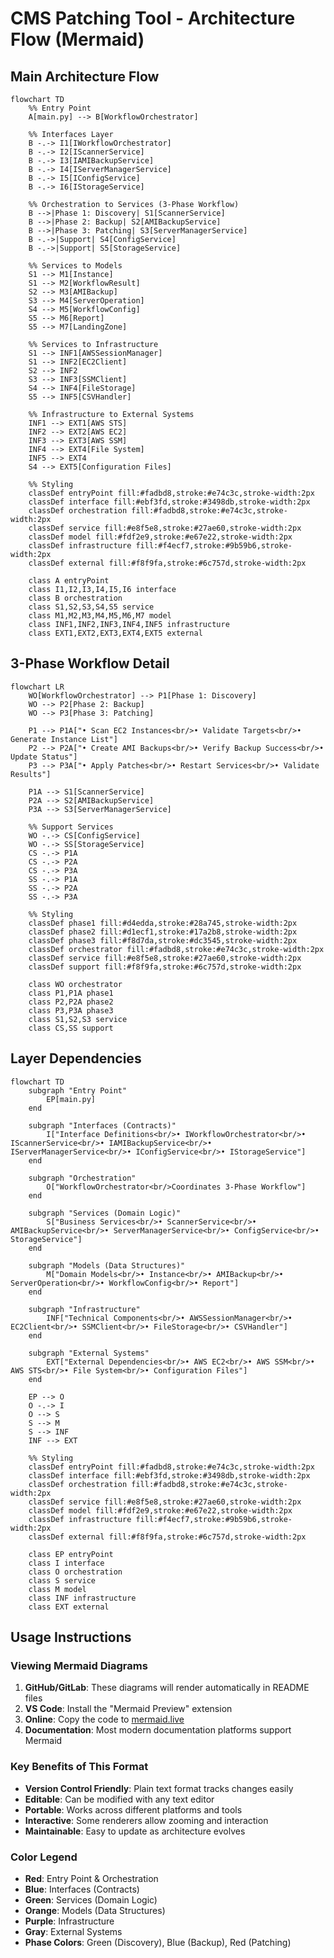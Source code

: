 # CMS Patching Tool - Architecture Flow (Mermaid)

## Main Architecture Flow

```mermaid
flowchart TD
    %% Entry Point
    A[main.py] --> B[WorkflowOrchestrator]
    
    %% Interfaces Layer
    B -.-> I1[IWorkflowOrchestrator]
    B -.-> I2[IScannerService]
    B -.-> I3[IAMIBackupService]
    B -.-> I4[IServerManagerService]
    B -.-> I5[IConfigService]
    B -.-> I6[IStorageService]
    
    %% Orchestration to Services (3-Phase Workflow)
    B -->|Phase 1: Discovery| S1[ScannerService]
    B -->|Phase 2: Backup| S2[AMIBackupService]
    B -->|Phase 3: Patching| S3[ServerManagerService]
    B -.->|Support| S4[ConfigService]
    B -.->|Support| S5[StorageService]
    
    %% Services to Models
    S1 --> M1[Instance]
    S1 --> M2[WorkflowResult]
    S2 --> M3[AMIBackup]
    S3 --> M4[ServerOperation]
    S4 --> M5[WorkflowConfig]
    S5 --> M6[Report]
    S5 --> M7[LandingZone]
    
    %% Services to Infrastructure
    S1 --> INF1[AWSSessionManager]
    S1 --> INF2[EC2Client]
    S2 --> INF2
    S3 --> INF3[SSMClient]
    S4 --> INF4[FileStorage]
    S5 --> INF5[CSVHandler]
    
    %% Infrastructure to External Systems
    INF1 --> EXT1[AWS STS]
    INF2 --> EXT2[AWS EC2]
    INF3 --> EXT3[AWS SSM]
    INF4 --> EXT4[File System]
    INF5 --> EXT4
    S4 --> EXT5[Configuration Files]
    
    %% Styling
    classDef entryPoint fill:#fadbd8,stroke:#e74c3c,stroke-width:2px
    classDef interface fill:#ebf3fd,stroke:#3498db,stroke-width:2px
    classDef orchestration fill:#fadbd8,stroke:#e74c3c,stroke-width:2px
    classDef service fill:#e8f5e8,stroke:#27ae60,stroke-width:2px
    classDef model fill:#fdf2e9,stroke:#e67e22,stroke-width:2px
    classDef infrastructure fill:#f4ecf7,stroke:#9b59b6,stroke-width:2px
    classDef external fill:#f8f9fa,stroke:#6c757d,stroke-width:2px
    
    class A entryPoint
    class I1,I2,I3,I4,I5,I6 interface
    class B orchestration
    class S1,S2,S3,S4,S5 service
    class M1,M2,M3,M4,M5,M6,M7 model
    class INF1,INF2,INF3,INF4,INF5 infrastructure
    class EXT1,EXT2,EXT3,EXT4,EXT5 external
```

## 3-Phase Workflow Detail

```mermaid
flowchart LR
    WO[WorkflowOrchestrator] --> P1[Phase 1: Discovery]
    WO --> P2[Phase 2: Backup]
    WO --> P3[Phase 3: Patching]
    
    P1 --> P1A["• Scan EC2 Instances<br/>• Validate Targets<br/>• Generate Instance List"]
    P2 --> P2A["• Create AMI Backups<br/>• Verify Backup Success<br/>• Update Status"]
    P3 --> P3A["• Apply Patches<br/>• Restart Services<br/>• Validate Results"]
    
    P1A --> S1[ScannerService]
    P2A --> S2[AMIBackupService]
    P3A --> S3[ServerManagerService]
    
    %% Support Services
    WO -.-> CS[ConfigService]
    WO -.-> SS[StorageService]
    CS -.-> P1A
    CS -.-> P2A
    CS -.-> P3A
    SS -.-> P1A
    SS -.-> P2A
    SS -.-> P3A
    
    %% Styling
    classDef phase1 fill:#d4edda,stroke:#28a745,stroke-width:2px
    classDef phase2 fill:#d1ecf1,stroke:#17a2b8,stroke-width:2px
    classDef phase3 fill:#f8d7da,stroke:#dc3545,stroke-width:2px
    classDef orchestrator fill:#fadbd8,stroke:#e74c3c,stroke-width:2px
    classDef service fill:#e8f5e8,stroke:#27ae60,stroke-width:2px
    classDef support fill:#f8f9fa,stroke:#6c757d,stroke-width:2px
    
    class WO orchestrator
    class P1,P1A phase1
    class P2,P2A phase2
    class P3,P3A phase3
    class S1,S2,S3 service
    class CS,SS support
```

## Layer Dependencies

```mermaid
flowchart TD
    subgraph "Entry Point"
        EP[main.py]
    end
    
    subgraph "Interfaces (Contracts)"
        I["Interface Definitions<br/>• IWorkflowOrchestrator<br/>• IScannerService<br/>• IAMIBackupService<br/>• IServerManagerService<br/>• IConfigService<br/>• IStorageService"]
    end
    
    subgraph "Orchestration"
        O["WorkflowOrchestrator<br/>Coordinates 3-Phase Workflow"]
    end
    
    subgraph "Services (Domain Logic)"
        S["Business Services<br/>• ScannerService<br/>• AMIBackupService<br/>• ServerManagerService<br/>• ConfigService<br/>• StorageService"]
    end
    
    subgraph "Models (Data Structures)"
        M["Domain Models<br/>• Instance<br/>• AMIBackup<br/>• ServerOperation<br/>• WorkflowConfig<br/>• Report"]
    end
    
    subgraph "Infrastructure"
        INF["Technical Components<br/>• AWSSessionManager<br/>• EC2Client<br/>• SSMClient<br/>• FileStorage<br/>• CSVHandler"]
    end
    
    subgraph "External Systems"
        EXT["External Dependencies<br/>• AWS EC2<br/>• AWS SSM<br/>• AWS STS<br/>• File System<br/>• Configuration Files"]
    end
    
    EP --> O
    O -.-> I
    O --> S
    S --> M
    S --> INF
    INF --> EXT
    
    %% Styling
    classDef entryPoint fill:#fadbd8,stroke:#e74c3c,stroke-width:2px
    classDef interface fill:#ebf3fd,stroke:#3498db,stroke-width:2px
    classDef orchestration fill:#fadbd8,stroke:#e74c3c,stroke-width:2px
    classDef service fill:#e8f5e8,stroke:#27ae60,stroke-width:2px
    classDef model fill:#fdf2e9,stroke:#e67e22,stroke-width:2px
    classDef infrastructure fill:#f4ecf7,stroke:#9b59b6,stroke-width:2px
    classDef external fill:#f8f9fa,stroke:#6c757d,stroke-width:2px
    
    class EP entryPoint
    class I interface
    class O orchestration
    class S service
    class M model
    class INF infrastructure
    class EXT external
```

## Usage Instructions

### Viewing Mermaid Diagrams

1. **GitHub/GitLab**: These diagrams will render automatically in README files
2. **VS Code**: Install the "Mermaid Preview" extension
3. **Online**: Copy the code to [mermaid.live](https://mermaid.live)
4. **Documentation**: Most modern documentation platforms support Mermaid

### Key Benefits of This Format

- **Version Control Friendly**: Plain text format tracks changes easily
- **Editable**: Can be modified with any text editor
- **Portable**: Works across different platforms and tools
- **Interactive**: Some renderers allow zooming and interaction
- **Maintainable**: Easy to update as architecture evolves

### Color Legend

- **Red**: Entry Point & Orchestration
- **Blue**: Interfaces (Contracts)
- **Green**: Services (Domain Logic)
- **Orange**: Models (Data Structures)
- **Purple**: Infrastructure
- **Gray**: External Systems
- **Phase Colors**: Green (Discovery), Blue (Backup), Red (Patching)
